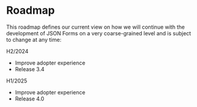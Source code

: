 # Roadmap

This roadmap defines our current view on how we will continue with the development of JSON Forms on a very coarse-grained level and is subject to change at any time:

H2/2024

- Improve adopter experience
- Release 3.4

H1/2025

- Improve adopter experience
- Release 4.0
